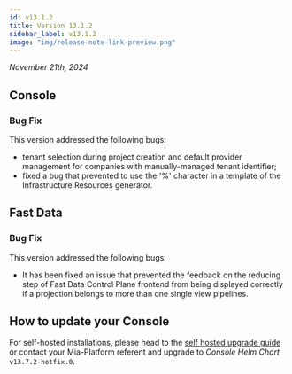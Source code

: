 ```yaml
---
id: v13.1.2
title: Version 13.1.2
sidebar_label: v13.1.2
image: "img/release-note-link-preview.png"
---
```


_November 21th, 2024_

## Console

### Bug Fix

This version addressed the following bugs:

* tenant selection during project creation and default provider management for companies with manually-managed tenant identifier;
* fixed a bug that prevented to use the '%' character in a template of the Infrastructure Resources generator.

## Fast Data

### Bug Fix

This version addressed the following bugs:

* It has been fixed an issue that prevented the feedback on the reducing step of Fast Data Control Plane frontend from being displayed correctly if a projection belongs to more than one single view pipelines.

## How to update your Console

For self-hosted installations, please head to the [self hosted upgrade guide](/infrastructure/self-hosted/installation-chart/100_how-to-upgrade.md) or contact your Mia-Platform referent and upgrade to _Console Helm Chart_ `v13.7.2-hotfix.0`.
